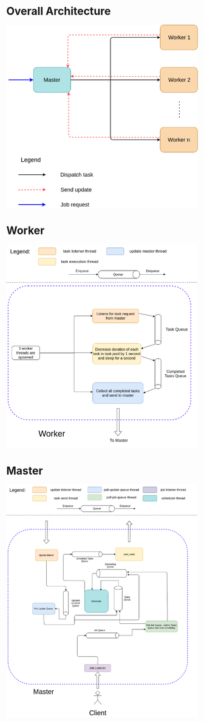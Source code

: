# Overall Architecture
![yacs-overall](assets/yacs-overall.png)

# Worker
![yacs_worker](assets/yacs-worker.png)

# Master
![yacs_master](assets/yacs-master.png)
